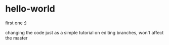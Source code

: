 # hello-world
first one :)

changing the code just as a simple tutorial on editing branches, won't affect the master
